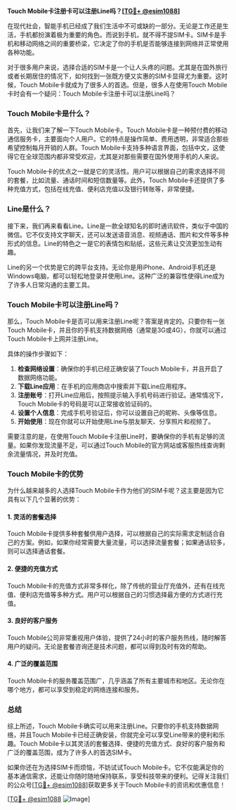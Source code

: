 **Touch Mobile卡注册卡可以注册Line吗？[[TG💪+ @esim1088](https://t.me/s/esim1088)]**

在现代社会，智能手机已经成了我们生活中不可或缺的一部分。无论是工作还是生活，手机都扮演着极为重要的角色。而说到手机，就不得不提SIM卡。SIM卡是手机和移动网络之间的重要桥梁，它决定了你的手机是否能够连接到网络并正常使用各种功能。

对于很多用户来说，选择合适的SIM卡是一个让人头疼的问题。尤其是在国外旅行或者长期居住的情况下，如何找到一张既方便又实惠的SIM卡显得尤为重要。这时候，Touch Mobile卡就成为了很多人的首选。但是，很多人在使用Touch Mobile卡时会有一个疑问：Touch Mobile卡注册卡可以注册Line吗？

### Touch Mobile卡是什么？

首先，让我们来了解一下Touch Mobile卡。Touch Mobile卡是一种预付费的移动通信服务卡，主要面向个人用户。它的特点是操作简单、费用透明，非常适合那些希望控制每月开销的人群。Touch Mobile卡支持多种语言界面，包括中文，这使得它在全球范围内都非常受欢迎，尤其是对那些需要在国外使用手机的人来说。

Touch Mobile卡的优点之一就是它的灵活性。用户可以根据自己的需求选择不同的套餐，比如流量、通话时间和短信数量等。此外，Touch Mobile卡还提供了多种充值方式，包括在线充值、便利店充值以及银行转账等，非常便捷。

### Line是什么？

接下来，我们再来看看Line。Line是一款全球知名的即时通讯软件，类似于中国的微信。它不仅支持文字聊天，还可以发送语音消息、视频通话、图片和文件等多种形式的信息。Line的特色之一是它的表情包和贴纸，这些元素让交流更加生动有趣。

Line的另一个优势是它的跨平台支持。无论你是用iPhone、Android手机还是Windows电脑，都可以轻松地登录并使用Line。这种广泛的兼容性使得Line成为了许多人日常沟通的主要工具。

### Touch Mobile卡可以注册Line吗？

那么，Touch Mobile卡是否可以用来注册Line呢？答案是肯定的。只要你有一张Touch Mobile卡，并且你的手机支持数据网络（通常是3G或4G），你就可以通过Touch Mobile卡上网并注册Line。

具体的操作步骤如下：

1. **检查网络设置**：确保你的手机已经正确安装了Touch Mobile卡，并且开启了数据网络功能。
2. **下载Line应用**：在手机的应用商店中搜索并下载Line应用程序。
3. **注册账号**：打开Line应用后，按照提示输入手机号码进行验证。通常情况下，Touch Mobile卡的号码是可以正常接收验证码的。
4. **设置个人信息**：完成手机号验证后，你可以设置自己的昵称、头像等信息。
5. **开始使用**：现在你就可以开始使用Line与朋友聊天、分享照片和视频了。

需要注意的是，在使用Touch Mobile卡注册Line时，要确保你的手机有足够的流量。如果你发现流量不足，可以通过Touch Mobile的官方网站或客服热线查询剩余流量情况，并及时充值。

### Touch Mobile卡的优势

为什么越来越多的人选择Touch Mobile卡作为他们的SIM卡呢？这主要是因为它具有以下几个显著的优势：

#### 1. **灵活的套餐选择**
Touch Mobile卡提供多种套餐供用户选择，可以根据自己的实际需求定制适合自己的方案。例如，如果你经常需要大量流量，可以选择流量套餐；如果通话较多，则可以选择通话套餐。

#### 2. **便捷的充值方式**
Touch Mobile卡的充值方式非常多样化，除了传统的营业厅充值外，还有在线充值、便利店充值等多种方式。用户可以根据自己的习惯选择最方便的方式进行充值。

#### 3. **良好的客户服务**
Touch Mobile公司非常重视用户体验，提供了24小时的客户服务热线，随时解答用户的疑问。无论是套餐咨询还是技术问题，都可以得到及时有效的帮助。

#### 4. **广泛的覆盖范围**
Touch Mobile卡的服务覆盖范围广，几乎涵盖了所有主要城市和地区。无论你在哪个地方，都可以享受到稳定的网络连接和服务。

### 总结

综上所述，Touch Mobile卡确实可以用来注册Line。只要你的手机支持数据网络，并且Touch Mobile卡已经正确安装，你就完全可以享受Line带来的便利和乐趣。Touch Mobile卡以其灵活的套餐选择、便捷的充值方式、良好的客户服务和广泛的覆盖范围，成为了许多人的首选SIM卡。

如果你还在为选择SIM卡而烦恼，不妨试试Touch Mobile卡。它不仅能满足你的基本通信需求，还能让你随时随地保持联系，享受科技带来的便利。记得关注我们的公众号[[TG💪+ @esim1088](https://t.me/s/esim1088)]获取更多关于Touch Mobile卡的资讯和优惠信息！

[[TG💪+ @esim1088](https://t.me/s/esim1088) ![Image](https://i.postimg.cc/4NQfJmqS/Snipaste-2025-05-13-00-14-12.png)]